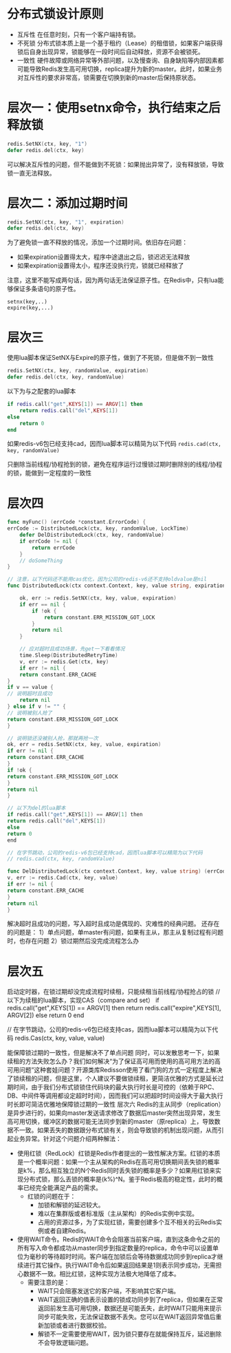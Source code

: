 # 分布式锁设计原则
- 互斥性
  在任意时刻，只有一个客户端持有锁。
- 不死锁
  分布式锁本质上是一个基于租约（Lease）的租借锁，如果客户端获得锁后自身出现异常，锁能够在一段时间后自动释放，资源不会被锁死。
- 一致性
  硬件故障或网络异常等外部问题，以及慢查询、自身缺陷等内部因素都可能导致Redis发生高可用切换，replica提升为新的master。此时，如果业务对互斥性的要求非常高，锁需要在切换到新的master后保持原状态。

# 层次一：使用setnx命令，执行结束之后释放锁
```go
redis.SetNX(ctx, key, "1")
defer redis.del(ctx, key)
```

可以解决互斥性的问题，但不能做到不死锁：如果抛出异常了，没有释放锁，导致锁一直无法释放。
# 层次二：添加过期时间
```go
redis.SetNX(ctx, key, "1", expiration)
defer redis.del(ctx, key)
```
为了避免锁一直不释放的情况，添加一个过期时间。依旧存在问题：
* 如果expiration设置得太大，程序中途退出之后，锁迟迟无法释放
* 如果expiration设置得太小，程序还没执行完，锁就已经释放了

注意，这里不能写成两句话，因为两句话无法保证原子性。在Redis中，只有lua能够保证多条语句的原子性。 
```plain
setnx(key,..)
expire(key,...)
```
# 层次三
使用lua脚本保证SetNX与Expire的原子性，做到了不死锁，但是做不到一致性
```go
redis.SetNX(ctx, key, randomValue, expiration)
defer redis.del(ctx, key, randomValue)
```
以下为与之配套的lua脚本
```lua
if redis.call("get",KEYS[1]) == ARGV[1] then
    return redis.call("del",KEYS[1])
else
    return 0
end
```
如果redis-v6包已经支持cad，因而lua脚本可以精简为以下代码
`redis.cad(ctx, key, randomValue)`


只删除当前线程/协程抢到的锁，避免在程序运行过慢锁过期时删除别的线程/协程的锁，能做到一定程度的一致性
# 层次四
```go
func myFunc() (errCode *constant.ErrorCode) {
errCode := DistributedLock(ctx, key, randomValue, LockTime)
    defer DelDistributedLock(ctx, key, randomValue)
    if errCode != nil {
        return errCode
    }
    // doSomeThing
}

// 注意，以下代码还不能用cas优化，因为公司的redis-v6还不支持oldvalue是nil
func DistributedLock(ctx context.Context, key, value string, expiration time.Duration) (errCode *constant.ErrorCode) {

    ok, err := redis.SetNX(ctx, key, value, expiration)
    if err == nil {
        if !ok {
            return constant.ERR_MISSION_GOT_LOCK
        }
        return nil
    }

    // 应对超时且成功场景，先get一下看看情况
    time.Sleep(DistributedRetryTime)
    v, err := redis.Get(ctx, key)
    if err != nil {
    return constant.ERR_CACHE
}
if v == value {
// 说明超时且成功
    return nil
} else if v != "" {
// 说明被别人抢了
return constant.ERR_MISSION_GOT_LOCK
}

// 说明锁还没被别人抢，那就再抢一次
ok, err = redis.SetNX(ctx, key, value, expiration)
if err != nil {
return constant.ERR_CACHE
}
if !ok {
return constant.ERR_MISSION_GOT_LOCK
}
return nil
}

// 以下为del的lua脚本
if redis.call("get",KEYS[1]) == ARGV[1] then
return redis.call("del",KEYS[1])
else
return 0
end

// 在字节跳动，公司的redis-v6包已经支持cad，因而lua脚本可以精简为以下代码
// redis.cad(ctx, key, randomValue)

func DelDistributedLock(ctx context.Context, key, value string) (errCode *constant.ErrorCode) {
v, err := redis.Cad(ctx, key, value)
if err != nil {
return constant.ERR_CACHE
}
return nil
}

```

解决超时且成功的问题，写入超时且成功是偶现的、灾难性的经典问题。
还存在的问题是：
1）单点问题，单master有问题，如果有主从，那主从复制过程有问题时，也存在问题
2）锁过期然后没完成流程怎么办
# 层次五
启动定时器，在锁过期却没完成流程时续租，只能续租当前线程/协程抢占的锁
// 以下为续租的lua脚本，实现CAS（compare and set）
if redis.call("get",KEYS[1]) == ARGV[1] then
return redis.call("expire",KEYS[1], ARGV[2])
else
return 0
end

// 在字节跳动，公司的redis-v6包已经支持cas，因而lua脚本可以精简为以下代码
redis.Cas(ctx, key, value, value)

能保障锁过期的一致性，但是解决不了单点问题
同时，可以发散思考一下，如果续租的方法失败怎么办？我们如何解决“为了保证高可用而使用的高可用方法的高可用问题”这种套娃问题？开源类库Redisson使用了看门狗的方式一定程度上解决了锁续租的问题，但是这里，个人建议不要做锁续租，更简洁优雅的方式是延长过期时间，由于我们分布式锁锁住代码块的最大执行时长是可控的（依赖于RPC、DB、中间件等调用都设定超时时间），因而我们可以把超时时间设得大于最大执行时长即可简洁优雅地保障锁过期的一致性
层次六
Redis的主从同步（replication）是异步进行的，如果向master发送请求修改了数据后master突然出现异常，发生高可用切换，缓冲区的数据可能无法同步到新的master（原replica）上，导致数据不一致。如果丢失的数据跟分布式锁有关，则会导致锁的机制出现问题，从而引起业务异常。针对这个问题介绍两种解法：
- 使用红锁（RedLock）红锁是Redis作者提出的一致性解决方案。红锁的本质是一个概率问题：如果一个主从架构的Redis在高可用切换期间丢失锁的概率是k%，那么相互独立的N个Redis同时丢失锁的概率是多少？如果用红锁来实现分布式锁，那么丢锁的概率是(k%)^N。鉴于Redis极高的稳定性，此时的概率已经完全能满足产品的需求。
  - 红锁的问题在于：
    - 加锁和解锁的延迟较大。
    - 难以在集群版或者标准版（主从架构）的Redis实例中实现。
    - 占用的资源过多，为了实现红锁，需要创建多个互不相关的云Redis实例或者自建Redis。
- 使用WAIT命令。Redis的WAIT命令会阻塞当前客户端，直到这条命令之前的所有写入命令都成功从master同步到指定数量的replica，命令中可以设置单位为毫秒的等待超时时间。客户端在加锁后会等待数据成功同步到replica才继续进行其它操作。执行WAIT命令后如果返回结果是1则表示同步成功，无需担心数据不一致。相比红锁，这种实现方法极大地降低了成本。
  - 需要注意的是：
    - WAIT只会阻塞发送它的客户端，不影响其它客户端。
    - WAIT返回正确的值表示设置的锁成功同步到了replica，但如果在正常返回前发生高可用切换，数据还是可能丢失，此时WAIT只能用来提示同步可能失败，无法保证数据不丢失。您可以在WAIT返回异常值后重新加锁或者进行数据校验。
    - 解锁不一定需要使用WAIT，因为锁只要存在就能保持互斥，延迟删除不会导致逻辑问题。
